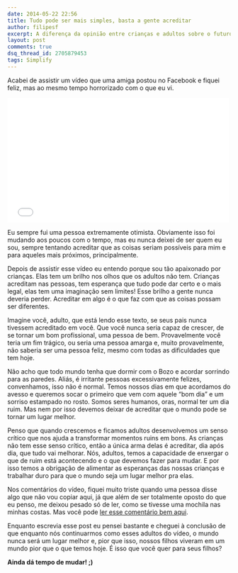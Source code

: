 ```yaml
---
date: 2014-05-22 22:56
title: Tudo pode ser mais simples, basta a gente acreditar
author: filipesf
excerpt: A diferença da opinião entre crianças e adultos sobre o futuro do mundo é tão grande que eu acredito ser uma criança que cresceu demais, porque não vejo as cosias da mesma forma que os adultos veem.
layout: post
comments: true
dsq_thread_id: 2705879453
tags: Simplify
---
```

Acabei de assistir um vídeo que uma amiga postou no Facebook e fiquei feliz, mas ao mesmo tempo horrorizado com o que eu vi.

<iframe class="article__video" src="//player.vimeo.com/video/78245147?color=1abc9c&portrait=0" width="500" height="281" frameborder="0" webkitallowfullscreen mozallowfullscreen allowfullscreen></iframe>

Eu sempre fui uma pessoa extremamente otimista. Obviamente isso foi mudando aos poucos com o tempo, mas eu nunca deixei de ser quem eu sou, sempre tentando acreditar que as coisas seriam possíveis para mim e para aqueles mais próximos, principalmente.

Depois de assistir esse vídeo eu entendo porque sou tão apaixonado por crianças. Elas tem um brilho nos olhos que os adultos não tem. Crianças acreditam nas pessoas, tem esperança que tudo pode dar certo e o mais legal, elas tem uma imaginação sem limites! Esse brilho a gente nunca deveria perder. Acreditar em algo é o que faz com que as coisas possam ser diferentes.

Imagine você, adulto, que está lendo esse texto, se seus pais nunca tivessem acreditado em você. Que você nunca seria capaz de crescer, de se tornar um bom profissional, uma pessoa de bem. Provavelmente você teria um fim trágico, ou seria uma pessoa amarga e, muito provavelmente, não saberia ser uma pessoa feliz, mesmo com todas as dificuldades que tem hoje.

Não acho que todo mundo tenha que dormir com o Bozo e acordar sorrindo para as paredes. Aliás, é irritante pessoas excessivamente felizes, convenhamos, isso não é normal. Temos nossos dias em que acordamos do avesso e queremos socar o primeiro que vem com aquele &#8220;bom dia&#8221; e um sorriso estampado no rosto. Somos seres humanos, oras, normal ter um dia ruim. Mas nem por isso devemos deixar de acreditar que o mundo pode se tornar um lugar melhor.

Penso que quando crescemos e ficamos adultos desenvolvemos um senso crítico que nos ajuda a transformar momentos ruins em bons. As crianças não tem esse senso crítico, então a única arma delas é acreditar, dia após dia, que tudo vai melhorar. Nós, adultos, temos a capacidade de enxergar o que de ruim está acontecendo e o que devemos fazer para mudar. E por isso temos a obrigação de alimentar as esperanças das nossas crianças e trabalhar duro para que o mundo seja um lugar melhor pra elas.

Nos comentários do vídeo, fiquei muito triste quando uma pessoa disse algo que não vou copiar aqui, já que além de ser totalmente oposto do que eu penso, me deixou pesado só de ler, como se tivesse uma mochila nas minhas costas. Mas você pode <a href="https://vimeo.com/78245147#comment_10643390" title="Falta de esperança no mundo" target="_blank" rel="nofollow">ler esse comentário bem aqui</a>.

Enquanto escrevia esse post eu pensei bastante e cheguei à conclusão de que enquanto nós continuarmos como esses adultos do vídeo, o mundo nunca será um lugar melhor e, pior que isso, nossos filhos viveram em um mundo pior que o que temos hoje. É isso que você quer para seus filhos?

<strong class="highlight">Ainda dá tempo de mudar! ;)</strong>
